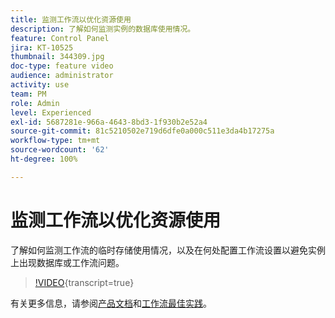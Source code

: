 ```yaml
---
title: 监测工作流以优化资源使用
description: 了解如何监测实例的数据库使用情况。
feature: Control Panel
jira: KT-10525
thumbnail: 344309.jpg
doc-type: feature video
audience: administrator
activity: use
team: PM
role: Admin
level: Experienced
exl-id: 5687281e-966a-4643-8bd3-1f930b2e52a4
source-git-commit: 81c5210502e719d6dfe0a000c511e3da4b17275a
workflow-type: tm+mt
source-wordcount: '62'
ht-degree: 100%

---
```


# 监测工作流以优化资源使用

了解如何监测工作流的临时存储使用情况，以及在何处配置工作流设置以避免实例上出现数据库或工作流问题。

>[!VIDEO](https://video.tv.adobe.com/v/3411084/?learn=on&captions=chi_hans){transcript=true}

有关更多信息，请参阅[产品文档](https://experienceleague.adobe.com/docs/control-panel/using/performance-monitoring/database-monitoring/workflow-monitoring.html?lang=zh-Hans)和[工作流最佳实践](https://experienceleague.adobe.com/docs/campaign-classic/using/automating-with-workflows/introduction/workflow-best-practices.html?lang=zh-Hans)。
